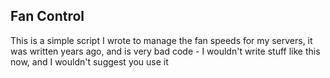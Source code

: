 ## Fan Control

This is a simple script I wrote to manage the fan speeds for my servers, it was written years ago, and is very bad code - I wouldn't write stuff like this now, and I wouldn't suggest you use it
